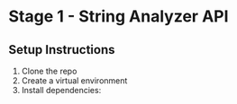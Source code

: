 # Stage 1 - String Analyzer API

## Setup Instructions
1. Clone the repo
2. Create a virtual environment
3. Install dependencies:

